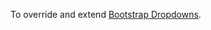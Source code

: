 To override and extend [Bootstrap Dropdowns](https://getbootstrap.com/docs/4.6/components/dropdowns/).

<script src="{{path '/assets/scripts/open-ext-links-in-new-window.js'}}" />
